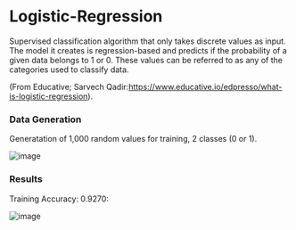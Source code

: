 # Logistic-Regression

Supervised classification algorithm that only takes discrete values as input. The model it creates is regression-based and predicts if the probability of a given data belongs to 1 or 0. These values can be referred to as any of the categories used to classify data.

(From Educative; Sarvech Qadir:https://www.educative.io/edpresso/what-is-logistic-regression).

### Data Generation
Generatation of 1,000 random values for training, 2 classes (0 or 1).

![image](https://user-images.githubusercontent.com/86708470/167485862-18115adb-3c06-4241-9557-fc21c6d33966.png)

### Results

Training Accuracy: 0.9270:

![image](https://user-images.githubusercontent.com/86708470/167485895-62d4b2e4-f34b-4fe4-beed-c9b6d3f1c93b.png)

